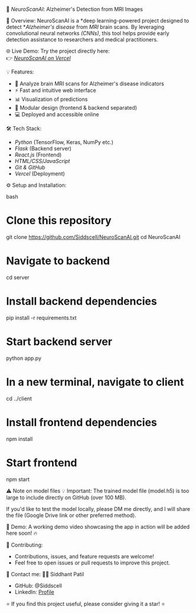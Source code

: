 🧠 *NeuroScanAI*: Alzheimer's Detection from MRI Images

🚀 Overview:
NeuroScanAI is a *deep learning-powered project designed to detect **Alzheimer's disease* from *MRI* brain scans. By leveraging convolutional neural networks *(CNNs)*, this tool helps provide early detection assistance to researchers and medical practitioners.

🌐 Live Demo:
Try the project directly here:  
👉 *[NeuroScanAI on Vercel](http://neuroscanai-theta.vercel.app)*

💡 Features:

- 🏥 Analyze brain MRI scans for Alzheimer's disease indicators
- ⚡ Fast and intuitive web interface
- 📊 Visualization of predictions
- 🧬 Modular design (frontend & backend separated)
- 💻 Deployed and accessible online

🛠 Tech Stack:

- *Python* (TensorFlow, Keras, NumPy etc.)
- *Flask* (Backend server)
- *React.js* (Frontend)
- *HTML/CSS/JavaScript*
- *Git & GitHub*
- *Vercel* (Deployment)

⚙ Setup and Installation:

 bash 
# Clone this repository
git clone https://github.com/Siddscell/NeuroScanAI.git
cd NeuroScanAI

# Navigate to backend
cd server

# Install backend dependencies
pip install -r requirements.txt

# Start backend server
python app.py

# In a new terminal, navigate to client
cd ../client

# Install frontend dependencies
npm install

# Start frontend
npm start

⚠ Note on model files
💡 Important:
The trained model file (model.h5) is too large to include directly on GitHub (over 100 MB).

If you'd like to test the model locally, please DM me directly, and I will share the file (Google Drive link or other preferred method).
 

🎥 Demo:
A working demo video showcasing the app in action will be added here soon! 🔥

🤝 Contributing:
- Contributions, issues, and feature requests are welcome!
- Feel free to open issues or pull requests to improve this project.

💬 Contact me:
👨‍💻 Siddhant Patil
- GitHub: @Siddscell
- LinkedIn: [Profile](www.linkedin.com/in/siddhant-patil-9868aa220)

⭐ If you find this project useful, please consider giving it a star! ⭐

